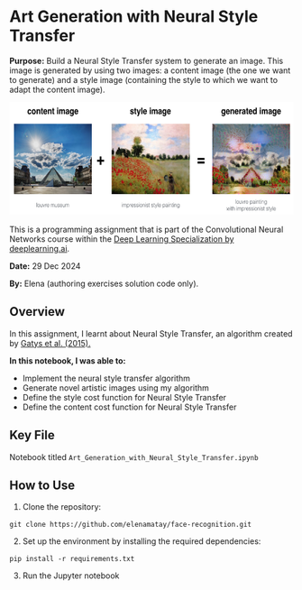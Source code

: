 # Art Generation with Neural Style Transfer

**Purpose:** Build a Neural Style Transfer system to generate an image. This image is generated by using two images: a content image (the one we want to generate) and a style image (containing the style to which we want to adapt the content image). 

<img src="images/louvre_generated.png" style="width:750px;height:200px;">

This is a programming assignment that is part of the Convolutional Neural Networks course within the [Deep Learning Specialization by deeplearning.ai](https://www.deeplearning.ai/courses/deep-learning-specialization/#syllabus).

**Date:** 29 Dec 2024

**By:** Elena (authoring exercises solution code only).

## Overview
In this assignment, I learnt about Neural Style Transfer, an algorithm created by [Gatys et al. (2015).](https://arxiv.org/abs/1508.06576)

**In this notebook, I was able to:**
- Implement the neural style transfer algorithm 
- Generate novel artistic images using my algorithm 
- Define the style cost function for Neural Style Transfer
- Define the content cost function for Neural Style Transfer

## Key File
Notebook titled `Art_Generation_with_Neural_Style_Transfer.ipynb`


## How to Use
1. Clone the repository:
```
git clone https://github.com/elenamatay/face-recognition.git
```

2. Set up the environment by installing the required dependencies:
```
pip install -r requirements.txt
```

3. Run the Jupyter notebook